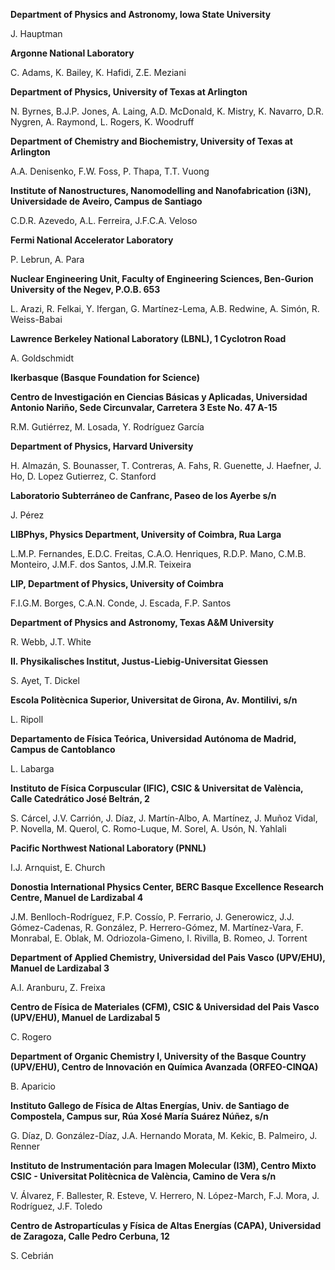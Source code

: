 <b>Department of Physics and Astronomy, Iowa State University</b>

J. Hauptman

  
<b>Argonne National Laboratory</b>

C. Adams, K. Bailey, K. Hafidi, Z.E. Meziani

  
<b>Department of Physics, University of Texas at Arlington</b>

N. Byrnes, B.J.P. Jones, A. Laing, A.D. McDonald, K. Mistry, K. Navarro, D.R. Nygren, A. Raymond, L. Rogers, K. Woodruff

  
<b>Department of Chemistry and Biochemistry, University of Texas at Arlington</b>

A.A. Denisenko, F.W. Foss, P. Thapa, T.T. Vuong

  
<b>Institute of Nanostructures, Nanomodelling and Nanofabrication (i3N), Universidade de Aveiro, Campus de Santiago</b>

C.D.R. Azevedo, A.L. Ferreira, J.F.C.A. Veloso

  
<b>Fermi National Accelerator Laboratory</b>

P. Lebrun, A. Para

  
<b>Nuclear Engineering Unit, Faculty of Engineering Sciences, Ben-Gurion University of the Negev, P.O.B. 653</b>

L. Arazi, R. Felkai, Y. Ifergan, G. Martínez-Lema, A.B. Redwine, A. Simón, R. Weiss-Babai

  
<b>Lawrence Berkeley National Laboratory (LBNL), 1 Cyclotron Road</b>

A. Goldschmidt

  
<b>Ikerbasque (Basque Foundation for Science)</b>

  
<b>Centro de Investigación en Ciencias Básicas y Aplicadas, Universidad Antonio Nariño, Sede Circunvalar, Carretera 3 Este No. 47 A-15</b>

R.M. Gutiérrez, M. Losada, Y. Rodríguez García

  
<b>Department of Physics, Harvard University</b>

H. Almazán, S. Bounasser, T. Contreras, A. Fahs, R. Guenette, J. Haefner, J. Ho, D. Lopez Gutierrez, C. Stanford

  
<b>Laboratorio Subterráneo de Canfranc, Paseo de los Ayerbe s/n</b>

J. Pérez

  
<b>LIBPhys, Physics Department, University of Coimbra, Rua Larga</b>

L.M.P. Fernandes, E.D.C. Freitas, C.A.O. Henriques, R.D.P. Mano, C.M.B. Monteiro, J.M.F. dos Santos, J.M.R. Teixeira

  
<b>LIP, Department of Physics, University of Coimbra</b>

F.I.G.M. Borges, C.A.N. Conde, J. Escada, F.P. Santos

  
<b>Department of Physics and Astronomy, Texas A&M University</b>

R. Webb, J.T. White

  
<b>II. Physikalisches Institut, Justus-Liebig-Universitat Giessen</b>

S. Ayet, T. Dickel

  
<b>Escola Politècnica Superior, Universitat de Girona, Av. Montilivi, s/n</b>

L. Ripoll

  
<b>Departamento de Física Teórica, Universidad Autónoma de Madrid, Campus de Cantoblanco</b>

L. Labarga

  
<b>Instituto de Física Corpuscular (IFIC), CSIC & Universitat de València, Calle Catedrático José Beltrán, 2</b>

S. Cárcel, J.V. Carrión, J. Díaz, J. Martín-Albo, A. Martínez, J. Muñoz Vidal, P. Novella, M. Querol, C. Romo-Luque, M. Sorel, A. Usón, N. Yahlali

  
<b>Pacific Northwest National Laboratory (PNNL)</b>

I.J. Arnquist, E. Church

  
<b>Donostia International Physics Center, BERC Basque Excellence Research Centre, Manuel de Lardizabal 4</b>

J.M. Benlloch-Rodríguez, F.P. Cossío, P. Ferrario, J. Generowicz, J.J. Gómez-Cadenas, R. González, P. Herrero-Gómez, M. Martínez-Vara, F. Monrabal, E. Oblak, M. Odriozola-Gimeno, I. Rivilla, B. Romeo, J. Torrent

  
<b>Department of Applied Chemistry, Universidad del Pais Vasco (UPV/EHU), Manuel de Lardizabal 3</b>

A.I. Aranburu, Z. Freixa

  
<b>Centro de Física de Materiales (CFM), CSIC & Universidad del Pais Vasco (UPV/EHU), Manuel de Lardizabal 5</b>

C. Rogero

  
<b>Department of Organic Chemistry I, University of the Basque Country (UPV/EHU), Centro de Innovación en Química Avanzada (ORFEO-CINQA)</b>

B. Aparicio

  
<b>Instituto Gallego de Física de Altas Energías, Univ. de Santiago de Compostela, Campus sur, Rúa Xosé María Suárez Núñez, s/n</b>

G. Díaz, D. González-Díaz, J.A. Hernando Morata, M. Kekic, B. Palmeiro, J. Renner

  
<b>Instituto de Instrumentación para Imagen Molecular (I3M), Centro Mixto CSIC - Universitat Politècnica de València, Camino de Vera s/n</b>

V. Álvarez, F. Ballester, R. Esteve, V. Herrero, N. López-March, F.J. Mora, J. Rodríguez, J.F. Toledo

  
<b>Centro de Astropartículas y Física de Altas Energías (CAPA), Universidad de Zaragoza, Calle Pedro Cerbuna, 12</b>

S. Cebrián

  
